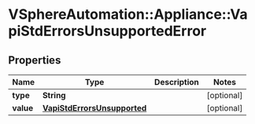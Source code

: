 # VSphereAutomation::Appliance::VapiStdErrorsUnsupportedError

## Properties
Name | Type | Description | Notes
------------ | ------------- | ------------- | -------------
**type** | **String** |  | [optional] 
**value** | [**VapiStdErrorsUnsupported**](VapiStdErrorsUnsupported.md) |  | [optional] 


